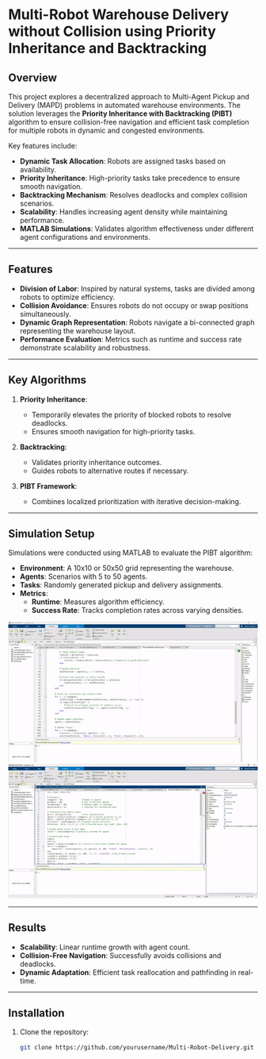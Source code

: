 # Multi-Robot Warehouse Delivery without Collision using Priority Inheritance and Backtracking

## Overview

This project explores a decentralized approach to Multi-Agent Pickup and Delivery (MAPD) problems in automated warehouse environments. The solution leverages the **Priority Inheritance with Backtracking (PIBT)** algorithm to ensure collision-free navigation and efficient task completion for multiple robots in dynamic and congested environments.

Key features include:
- **Dynamic Task Allocation**: Robots are assigned tasks based on availability.
- **Priority Inheritance**: High-priority tasks take precedence to ensure smooth navigation.
- **Backtracking Mechanism**: Resolves deadlocks and complex collision scenarios.
- **Scalability**: Handles increasing agent density while maintaining performance.
- **MATLAB Simulations**: Validates algorithm effectiveness under different agent configurations and environments.

---

## Features

- **Division of Labor**: Inspired by natural systems, tasks are divided among robots to optimize efficiency.
- **Collision Avoidance**: Ensures robots do not occupy or swap positions simultaneously.
- **Dynamic Graph Representation**: Robots navigate a bi-connected graph representing the warehouse layout.
- **Performance Evaluation**: Metrics such as runtime and success rate demonstrate scalability and robustness.

---

## Key Algorithms

1. **Priority Inheritance**:
   - Temporarily elevates the priority of blocked robots to resolve deadlocks.
   - Ensures smooth navigation for high-priority tasks.

2. **Backtracking**:
   - Validates priority inheritance outcomes.
   - Guides robots to alternative routes if necessary.

3. **PIBT Framework**:
   - Combines localized prioritization with iterative decision-making.

---

## Simulation Setup

Simulations were conducted using MATLAB to evaluate the PIBT algorithm:
- **Environment**: A 10x10 or 50x50 grid representing the warehouse.
- **Agents**: Scenarios with 5 to 50 agents.
- **Tasks**: Randomly generated pickup and delivery assignments.
- **Metrics**:
  - **Runtime**: Measures algorithm efficiency.
  - **Success Rate**: Tracks completion rates across varying densities.


![Visualization](demo/video1.gif)
![Visualization](demo/video2.gif)

---

## Results

- **Scalability**: Linear runtime growth with agent count.
- **Collision-Free Navigation**: Successfully avoids collisions and deadlocks.
- **Dynamic Adaptation**: Efficient task reallocation and pathfinding in real-time.

---

## Installation

1. Clone the repository:
   ```bash
   git clone https://github.com/yourusername/Multi-Robot-Delivery.git
